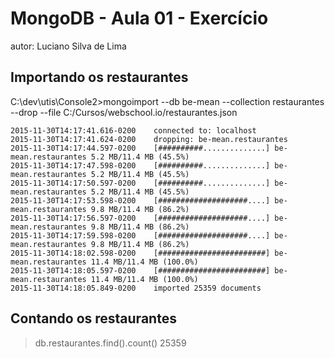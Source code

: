 # MongoDB - Aula 01 - Exercício
autor: Luciano Silva de Lima

## Importando os restaurantes

C:\dev\utis\Console2>mongoimport --db be-mean --collection restaurantes --drop --file C:/Cursos/webschool.io/restaurantes.json
```
2015-11-30T14:17:41.616-0200    connected to: localhost
2015-11-30T14:17:41.624-0200    dropping: be-mean.restaurantes
2015-11-30T14:17:44.597-0200    [##########..............] be-mean.restaurantes 5.2 MB/11.4 MB (45.5%)
2015-11-30T14:17:47.598-0200    [##########..............] be-mean.restaurantes 5.2 MB/11.4 MB (45.5%)
2015-11-30T14:17:50.597-0200    [##########..............] be-mean.restaurantes 5.2 MB/11.4 MB (45.5%)
2015-11-30T14:17:53.598-0200    [####################....] be-mean.restaurantes 9.8 MB/11.4 MB (86.2%)
2015-11-30T14:17:56.597-0200    [####################....] be-mean.restaurantes 9.8 MB/11.4 MB (86.2%)
2015-11-30T14:17:59.598-0200    [####################....] be-mean.restaurantes 9.8 MB/11.4 MB (86.2%)
2015-11-30T14:18:02.598-0200    [########################] be-mean.restaurantes 11.4 MB/11.4 MB (100.0%)
2015-11-30T14:18:05.597-0200    [########################] be-mean.restaurantes 11.4 MB/11.4 MB (100.0%)
2015-11-30T14:18:05.849-0200    imported 25359 documents
``` 

## Contando os restaurantes

> db.restaurantes.find().count()
25359
